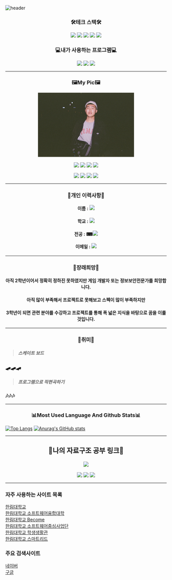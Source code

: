 
![header](https://capsule-render.vercel.app/api?text=Hyuk&nbsp;Jun&nbsp;Ji&animation=fadeIn&type=waving&height=300&width=1000&fontSize=100&color=gradient)
### <p align="center">🛠테크 스택🛠</p>  

<p align="center"><img src="https://img.shields.io/badge/C-A8B9CC?style=for-the-badge&logo=C&logoColor=white"/>
<img src="https://img.shields.io/badge/HTML5-E34F26?style=for-the-badge&logo=HTML5&logoColor=white"/>
<a href="https://www.python.org/"><img src="https://img.shields.io/badge/Python-3776AB?style=for-the-badge&logo=Python&logoColor=white"/></a>
<img src="https://img.shields.io/badge/C++-00599C?style=for-the-badge&logo=c%2B%2B&logoColor=white"/>
<a href="https://www.java.com/ko/"><img src="https://img.shields.io/badge/Java-007396?style=for-the-badge&logo=Java&logoColor=white"/></a></p> 

### <p align="center">💻내가 사용하는 프로그램💻</p> 
<p align="center"><a href="https://www.eclipse.org/"><img src="https://img.shields.io/badge/Eclipse-2C2255?style=for-the-badge&logo=Eclipse IDE&logoColor=white"/></a>
<a href="https://code.visualstudio.com/"><img src="https://img.shields.io/badge/Visual Studio Code-007ACC?style=for-the-badge&logo=Visual Studio Code&logoColor=white"/></a>
<img src="https://img.shields.io/badge/Linux-FCC624?style=for-the-badge&logo=Linux&logoColor=white"/></p> 

----------------------  

### <p align="center">🖼My Pic🖼</p>
<p align="center"><img src=mypic.jpg height=200 width=300></p>
<p align="center"><a href="https://www.instagram.com/eden_hyukjun/"><img src="https://img.shields.io/badge/Instagram-E4405F?style=for-the-badge&logo=Instagram&logoColor=white"/></a>
<a href="https://www.facebook.com/profile.php?id=100004091179797"><img src="https://img.shields.io/badge/Facebook-1877F2?style=for-the-badge&logo=Facebook&logoColor=white"/></a>
<a href="mailto:whrnjsrkdls@gmail.com"><img src="https://img.shields.io/badge/My&nbsp;Gmail-E6E6FA?style=for-the-badge&logo=Gmail&logoColor=EA4335"/></a>
<a href="https://github.com/HyukJunJi"><img src="https://img.shields.io/badge/My&nbsp;GitHub-black?style=for-the-badge&logo=GitHub&logoColor=white"/></a></p>
<p align="center"><img src="https://img.shields.io/github/watchers/HyukJunJi/RESUME?style=social"/></a>
<img src="https://img.shields.io/github/stars/HyukJunJi?style=social"/></a>
<img src="https://img.shields.io/github/followers/HyukJunJi?style=social"/></a>
<img src="https://img.shields.io/github/forks/HyukJunJi/RESUME?style=social"/></a></p>


---------
                 
### <p align="center">👦개인 이력사항👦</p>
#### <p align="center">이름 : <a href="https://github.com/HyukJunJi"><img src="https://img.shields.io/badge/지혁준-white?style=for-the-badge"/></a></p>
#### <p align="center">학교 : <a href="https://www.hallym.ac.kr/"><img src="https://img.shields.io/badge/한림대학교-white?style=for-the-badge"/></a></p>
#### <p align="center">전공 : ⌨<a href="https://sw.hallym.ac.kr/index.php?mp=2_3"><img src="https://img.shields.io/badge/콘텐츠 IT-white?style=for-the-badge"/></a></p>
#### <p align="center">이메일 : <a href="mailto:whrnjsrkdls@gmail.com"><img src="https://img.shields.io/badge/My&nbsp;Gmail-white?style=for-the-badge&logo=Gmail&logoColor=EA4335"/></a></p>
--------  
### <p align="center">🎈장래희망🎈</p>
#### <p align="center">아직 2학년이어서 정확히 정하진 못하였지만 게임 개발자 또는 정보보안전문가를 희망합니다. </p>
#### <p align="center">아직 많이 부족해서 프로젝트로 못해보고 스펙이 많이 부족하지만</p>
#### <p align="center">3학년이 되면 관련 분야를 수강하고 프로젝트를 통해 폭 넓은 지식을 바탕으로 꿈을 이룰 것입니다.</p>

-------  
### <p align="center">🎨취미🎨</p>
> ##### 스케이트 보드
### 🛹🛹🛹
> ##### 프로그램으로 작편곡하기
### 🎶🎶🎶


------------------------
### <p align="center">📊Most Used Language And Github Stats📊</p>
[![Top Langs](https://github-readme-stats.vercel.app/api/top-langs/?username=HyukJunJi)](https://github.com/anuraghazra/github-readme-stats)
[![Anurag's GitHub stats](https://github-readme-stats.vercel.app/api?username=HyukJunJi)](https://github.com/anuraghazra/github-readme-stats)

--------
## <p align="center">📖나의 자료구조 공부 링크📖</p>
<p align="center"><a href="https://www.github.com/HyukJunJi/data_struct/"><img src="https://img.shields.io/badge/같이 공부해요! 원하시면 fork!-2C2255?style=for-the-badge&logo=Eclipse IDE&logoColor=white"/></a></p>
<p align="center"><img src="https://img.shields.io/github/watchers/HyukJunJi/data_struct?style=social"/>
<img src="https://img.shields.io/github/forks/HyukJunJi/data_struct?style=social"/>
<img src="https://img.shields.io/github/stars/HyukJunJi/data_struct?style=social"/></p> 

-----------

### 자주 사용하는 사이트 목록
[한림대학교][hallym]  
[한림대학교 소프트웨어융합대학][hallymsw]  
[한림대학교 Become][hallymbecome]  
[한림대학교 소프트웨어중심사업단][hallymswCenter]  
[한림대학교 학생생활관][hallymdorm]  
[한림대학교 스마트리드][smartlead]  
### 주요 검색사이트
[네이버][naver]  
[구글][google]  

[smartlead]:https://smartlead.hallym.ac.kr/login.php
[hallymdorm]:https://dorm.hallym.ac.kr/dormitory/index.do
[hallymswCenter]:https://hlsw.hallym.ac.kr/
[hallymbecome]:http://become.hallym.ac.kr/login.jsp?prevurl=
[hallymsw]:https://sw.hallym.ac.kr
[eclipse]:https://www.eclipse.org
[google]:https://www.google.com
[naver]:https://www.naver.com
[hallym]:https://www.hallym.ac.kr

